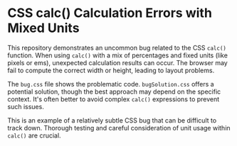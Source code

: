 # CSS calc() Calculation Errors with Mixed Units

This repository demonstrates an uncommon bug related to the CSS `calc()` function.  When using `calc()` with a mix of percentages and fixed units (like pixels or ems), unexpected calculation results can occur. The browser may fail to compute the correct width or height, leading to layout problems.

The `bug.css` file shows the problematic code.  `bugSolution.css` offers a potential solution, though the best approach may depend on the specific context.  It's often better to avoid complex `calc()` expressions to prevent such issues.

This is an example of a relatively subtle CSS bug that can be difficult to track down.  Thorough testing and careful consideration of unit usage within `calc()` are crucial.